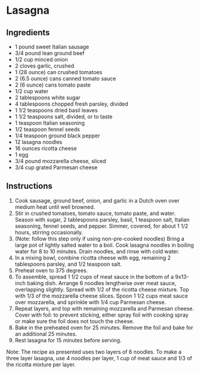 # Lasagna

## Ingredients

- 1 pound sweet Italian sausage
- 3/4 pound lean ground beef
- 1/2 cup minced onion
- 2 cloves garlic, crushed
- 1 (28 ounce) can crushed tomatoes
- 2 (6.5 ounce) cans canned tomato sauce
- 2 (6 ounce) cans tomato paste
- 1/2 cup water
- 2 tablespoons white sugar
- 4 tablespoons chopped fresh parsley, divided
- 1 1/2 teaspoons dried basil leaves
- 1 1/2 teaspoons salt, divided, or to taste
- 1 teaspoon Italian seasoning
- 1/2 teaspoon fennel seeds
- 1/4 teaspoon ground black pepper
- 12 lasagna noodles
- 16 ounces ricotta cheese
- 1 egg
- 3/4 pound mozzarella cheese, sliced
- 3/4 cup grated Parmesan cheese

## Instructions

1.  Cook sausage, ground beef, onion, and garlic in a Dutch oven over medium heat until well browned.
2.  Stir in crushed tomatoes, tomato sauce, tomato paste, and water. Season with sugar, 2 tablespoons parsley, basil, 1 teaspoon salt, Italian seasoning, fennel seeds, and pepper. Simmer, covered, for about 1 1/2 hours, stirring occasionally.
3.  (Note: follow this step only if using non-pre-cooked noodles) Bring a large pot of lightly salted water to a boil. Cook lasagna noodles in boiling water for 8 to 10 minutes. Drain noodles, and rinse with cold water.
4.  In a mixing bowl, combine ricotta cheese with egg, remaining 2 tablespoons parsley, and 1/2 teaspoon salt.
5.  Preheat oven to 375 degrees.
6.  To assemble, spread 1 1/2 cups of meat sauce in the bottom of a 9x13-inch baking dish. Arrange 6 noodles lengthwise over meat sauce, overlapping slightly. Spread with 1/2 of the ricotta cheese mixture. Top with 1/3 of the mozzarella cheese slices. Spoon 1 1/2 cups meat sauce over mozzarella, and sprinkle with 1/4 cup Parmesan cheese.
7.  Repeat layers, and top with remaining mozzarella and Parmesan cheese. Cover with foil: to prevent sticking, either spray foil with cooking spray or make sure the foil does not touch the cheese.
8.  Bake in the preheated oven for 25 minutes. Remove the foil and bake for an additional 25 minutes.
9.  Rest lasagna for 15 minutes before serving.

Note: The recipe as presented uses two layers of 6 noodles.  To make a three layer lasagna, use 4 noodles per layer, 1 cup of meat sauce and 1/3 of the ricotta mixture per layer.

